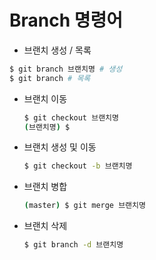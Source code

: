 # Branch 명령어

* 브랜치 생성 / 목록

```bash
$ git branch 브랜치명 # 생성
$ git branch # 목록
```

* 브랜치 이동

  ```bash
  $ git checkout 브랜치명
  (브랜치명) $
  ```

* 브랜치 생성 및 이동

  ```bash
  $ git checkout -b 브랜치명
  ```

* 브랜치 병합

  ```bash
  (master) $ git merge 브랜치명
  ```

* 브랜치 삭제

  ```bash
  $ git branch -d 브랜치명
  ```

  

